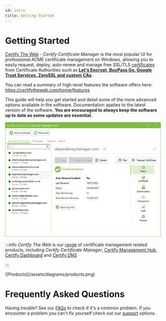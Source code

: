 ```yaml
---
id: intro
title: Getting Started
---
```


# Getting Started

[Certify The Web](https://certifytheweb.com) - *Certify Certificate Manager* is the most popular UI for professional ACME certificate management on Windows, allowing you to easily request, deploy, auto-renew and manage free SSL/TLS [certificates](guides/certificates.md) from Certificate Authorities such as **[Let's Encrypt, BuyPass Go, Google Trust Services, ZeroSSL and custom CAs](guides/certificate-authorities.md)**.


You can read a summary of high-level features the software offers here: https://certifytheweb.com/home/features

This guide will help you get started and detail some of the more advanced options available in the software. Documentation applies to the latest version of the software. **You are encouraged to always keep the software up to date as some updates are essential.**


![Startup UI](/assets/screens/landing_page.png)

:::info
*Certify The Web* is our [range](/docs/) of certificate management related products, including *Certify Certificate Manager*,  [Certify Management Hub](hub), [Certify Dashboard](dashboard) and [Certify DNS](/docs/dns/providers/certifydns)

:::

<div className="diagram">
![Products](/assets/diagrams/products.png)
</div>

# Frequently Asked Questions
Having trouble? See our [FAQs](faq.md) to check if it's a common problem. If you encounter a problem you can't fix yourself check out our [support](support.md) options.



